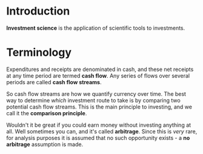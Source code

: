 # Introduction
**Investment science** is the application of scientific tools to investments.

# Terminology
Expenditures and receipts are denominated in cash, and these net receipts at any time period are termed **cash flow**.  Any series of flows over several periods are called **cash flow streams**.  

So cash flow streams are how we quantify currency over time.  The best way to determine _which_ investment route to take is by comparing two potential cash flow streams.  This is the main principle to investing, and we call it the **comparison principle**.

Wouldn't it be great if you could earn money without investing anything at all.  Well sometimes you can, and it's called **arbitrage**.  Since this is _very_ rare, for analysis purposes it is assumed that no such opportunity exists - a **no arbitrage** assumption is made.
